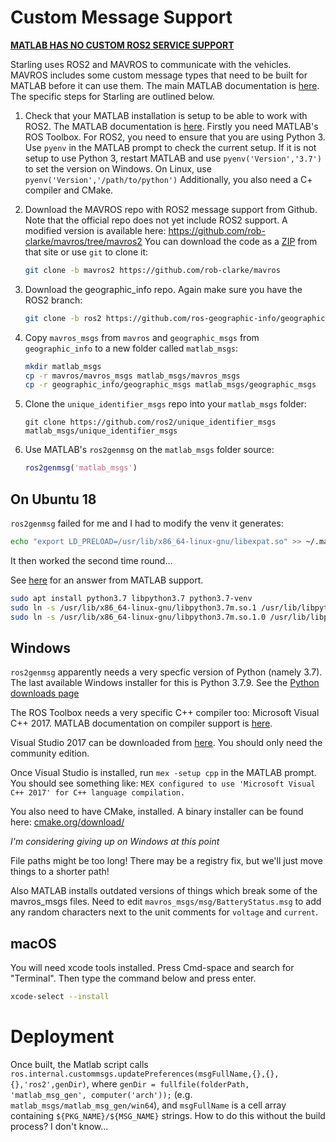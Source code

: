 # Custom Message Support

[**MATLAB HAS NO CUSTOM ROS2 SERVICE SUPPORT**](https://uk.mathworks.com/matlabcentral/answers/741977-has-matlab-ros2-support-for-actions-and-services-not-been-implemented-yet/?s_tid=ans_lp_feed_leaf)


Starling uses ROS2 and MAVROS to communicate with the vehicles. MAVROS includes
some custom message types that need to be built for MATLAB before it can use
them. The main MATLAB documentation is [here](https://uk.mathworks.com/help/ros/ref/ros2genmsg.html).
The specific steps for Starling are outlined below.

1. Check that your MATLAB installation is setup to be able to work with ROS2.
   The MATLAB documentation is [here](https://uk.mathworks.com/help/ros/gs/ros-system-requirements.html).
   Firstly you need MATLAB's ROS Toolbox. For ROS2, you need to ensure that
   you are using Python 3. Use `pyenv` in the MATLAB prompt to check the
   current setup. If it is not setup to use Python 3, restart MATLAB and use
   `pyenv('Version','3.7')` to set the version on Windows. On Linux, use
   `pyenv('Version','/path/to/python')` Additionally, you also need a C+
   compiler and CMake.

1. Download the MAVROS repo with ROS2 message support from Github. Note that
   the official repo does not yet include ROS2 support. A modified version is
   available here: https://github.com/rob-clarke/mavros/tree/mavros2
   You can download the code as a [ZIP](https://github.com/rob-clarke/mavros/archive/mavros2.zip)
   from that site or use `git` to clone it:
   ```sh
   git clone -b mavros2 https://github.com/rob-clarke/mavros
   ```

1. Download the geographic_info repo. Again make sure you have the ROS2 branch:
    ```sh
    git clone -b ros2 https://github.com/ros-geographic-info/geographic_info
    ```

1. Copy `mavros_msgs` from `mavros` and `geographic_msgs` from
   `geographic_info` to a new folder called `matlab_msgs`:
   ```bash
   mkdir matlab_msgs
   cp -r mavros/mavros_msgs matlab_msgs/mavros_msgs
   cp -r geographic_info/geographic_msgs matlab_msgs/geographic_msgs
   ```

1. Clone the `unique_identifier_msgs` repo into your `matlab_msgs` folder:
   ```
   git clone https://github.com/ros2/unique_identifier_msgs matlab_msgs/unique_identifier_msgs
   ```

1. Use MATLAB's `ros2genmsg` on the `matlab_msgs` folder
   source:
   ```matlab
   ros2genmsg('matlab_msgs')
   ```

## On Ubuntu 18

`ros2genmsg` failed for me and I had to modify the venv it generates:
```bash
echo "export LD_PRELOAD=/usr/lib/x86_64-linux-gnu/libexpat.so" >> ~/.matlab/R2019b/ros2/python_venv/bin/activate
```
It then worked the second time round...

See [here](https://uk.mathworks.com/matlabcentral/answers/581567-how-do-i-configure-ros2-for-matlab-r2020a-on-ubuntu-18-04)
for an answer from MATLAB support.

```bash
sudo apt install python3.7 libpython3.7 python3.7-venv
sudo ln -s /usr/lib/x86_64-linux-gnu/libpython3.7m.so.1 /usr/lib/libpython3.7m.so.1
sudo ln -s /usr/lib/x86_64-linux-gnu/libpython3.7m.so.1.0 /usr/lib/libpython3.7m.so.1.0
```

## Windows

`ros2genmsg` apparently needs a very specfic version of Python (namely 3.7). The last available
Windows installer for this is Python 3.7.9. See the [Python downloads page](https://www.python.org/downloads/windows/)

The ROS Toolbox needs a very specific C++ compiler too: Microsoft Visual C++ 2017.
MATLAB documentation on compiler support is [here](https://uk.mathworks.com/support/requirements/supported-compilers.html).

Visual Studio 2017 can be downloaded from [here](https://docs.microsoft.com/en-us/visualstudio/releasenotes/vs2017-relnotes).
You should only need the community edition.

Once Visual Studio is installed, run `mex -setup cpp` in the MATLAB prompt. You should see something like:
`MEX configured to use 'Microsoft Visual C++ 2017' for C++ language compilation.`

You also need to have CMake, installed. A binary installer can be found here:
[cmake.org/download/](https://cmake.org/download/)

*I'm considering giving up on Windows at this point*

File paths might be too long! There may be a registry fix, but we'll just move things to a shorter path!

Also MATLAB installs outdated versions of things which break some of the mavros_msgs files. Need to edit
`mavros_msgs/msg/BatteryStatus.msg` to add any random characters next to the unit comments for `voltage`
and `current`.

## macOS

You will need xcode tools installed. Press Cmd-space and search for "Terminal". Then type the command
below and press enter.
```bash
xcode-select --install
```

# Deployment

Once built, the Matlab script calls `ros.internal.custommsgs.updatePreferences(msgFullName,{},{},{},'ros2',genDir)`,
where `genDir = fullfile(folderPath, 'matlab_msg_gen', computer('arch'));` (e.g. `matlab_msgs/matlab_msg_gen/win64`),
and `msgFullName` is a cell array containing `${PKG_NAME}/${MSG_NAME}` strings. How to do this without the build
process? I don't know...
